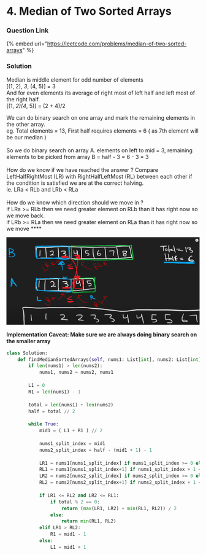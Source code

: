 # 4. Median of Two Sorted Arrays

### Question Link

{% embed url="https://leetcode.com/problems/median-of-two-sorted-arrays" %}

### Solution

Median is middle element for odd number of elements\
\[(1, 2), _3_, (4, 5)] = 3\
And for even elements its average of right most of left half and left most of the right half.\
\[(1, _2)(4_, 5)] = (2 + 4)/2

We can do binary search on one array and mark the remaining elements in the other array.\
eg. Total elements = 13, First half requires elements = 6 ( as 7th element will be our median )\
\
So we do binary search on array A. elements on left to mid = 3, remaining elements to be picked from array B = half - 3 = 6 - 3 = 3\
\
How do we know if we have reached the answer ? Compare LeftHalfRightMost (LR) with RightHalfLeftMost (RL) between each other if the condition is satisfied we are at the correct halving.\
ie. LRa < RLb and LRb < RLa\
\
How do we know which direction should we move in ? \
if LRa >= RLb then we need greater element on RLb than it has right now so we move back. \
if LRb >= RLa then we need greater element on RLa than it has right now so we move ****&#x20;

![](<../../.gitbook/assets/image (9).png>)

**Implementation Caveat: Make sure we are always doing binary search on the smaller array**

```python
class Solution:
    def findMedianSortedArrays(self, nums1: List[int], nums2: List[int]) -> float:
        if len(nums1) > len(nums2):
            nums1, nums2 = nums2, nums1
        
        L1 = 0
        R1 = len(nums1) - 1
        
        total = len(nums1) + len(nums2)
        half = total // 2

        while True:
            mid1 = ( L1 + R1 ) // 2
            
            nums1_split_index = mid1
            nums2_split_index = half - (mid1 + 1) - 1
            
            LR1 = nums1[nums1_split_index] if nums1_split_index >= 0 else float("-inf")
            RL1 = nums1[nums1_split_index+1] if nums1_split_index + 1 < len(nums1) else float("+inf")
            LR2 = nums2[nums2_split_index] if nums2_split_index >= 0 else float("-inf")
            RL2 = nums2[nums2_split_index+1] if nums2_split_index + 1 < len(nums2) else float("+inf")
            
            if LR1 <= RL2 and LR2 <= RL1:
                if total % 2 == 0:
                    return (max(LR1, LR2) + min(RL1, RL2)) / 2
                else:
                    return min(RL1, RL2)
            elif LR1 > RL2:
                R1 = mid1 - 1
            else:
                L1 = mid1 + 1

```
